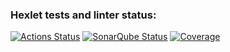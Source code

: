 ### Hexlet tests and linter status:
[![Actions Status](https://github.com/DSunShine371/java-project-78/actions/workflows/hexlet-check.yml/badge.svg)](https://github.com/DSunShine371/java-project-78/actions)
[![SonarQube Status](https://sonarcloud.io/api/project_badges/measure?project=DSunShine371_java-project-78&metric=alert_status)](https://sonarcloud.io/summary/new_code?id=DSunShine371_java-project-78)
[![Coverage](https://sonarcloud.io/api/project_badges/measure?project=DSunShine371_java-project-78&metric=coverage)](https://sonarcloud.io/summary/new_code?id=DSunShine371_java-project-78)
